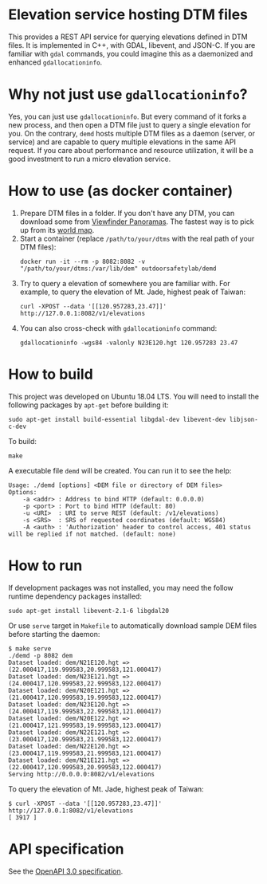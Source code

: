 # Elevation service hosting DTM files

This provides a REST API service for querying elevations defined in DTM files. It is implemented in C++, with GDAL, libevent, and JSON-C. If you are familiar with `gdal` commands, you could imagine this as a daemonized and enhanced `gdallocationinfo`.

# Why not just use `gdallocationinfo`?

Yes, you can just use `gdallocationinfo`. But every command of it forks a new process, and then open a DTM file just to query a single elevation for you. On the contrary, `demd` hosts multiple DTM files as a daemon (server, or service) and are capable to query multiple elevations in the same API request. If you care about performance and resource utilization, it will be a good investment to run a micro elevation service.

# How to use (as docker container)

1. Prepare DTM files in a folder. If you don't have any DTM, you can download some from [Viewfinder Panoramas](http://viewfinderpanoramas.org/). The fastest way is to pick up from its [world map](http://www.viewfinderpanoramas.org/Coverage%20map%20viewfinderpanoramas_org3.htm).
1. Start a container (replace `/path/to/your/dtms` with the real path of your DTM files):
    ```shell
    docker run -it --rm -p 8082:8082 -v "/path/to/your/dtms:/var/lib/dem" outdoorsafetylab/demd
    ```
1. Try to query a elevation of somewhere you are familiar with. For example, to query the elevation of Mt. Jade, highest peak of Taiwan:
    ```shell
    curl -XPOST --data '[[120.957283,23.47]]' http://127.0.0.1:8082/v1/elevations
    ```
1. You can also cross-check with `gdallocationinfo` command:
    ```shell
    gdallocationinfo -wgs84 -valonly N23E120.hgt 120.957283 23.47
    ```

# How to build

This project was developed on Ubuntu 18.04 LTS. You will need to install the following packages by ```apt-get``` before building it:

```shell
sudo apt-get install build-essential libgdal-dev libevent-dev libjson-c-dev
```

To build:

```shell
make
```

A executable file `demd` will be created. You can run it to see the help:

```shell
Usage: ./demd [options] <DEM file or directory of DEM files>
Options:
    -a <addr> : Address to bind HTTP (default: 0.0.0.0)
    -p <port> : Port to bind HTTP (default: 80)
    -u <URI>  : URI to serve REST (default: /v1/elevations)
    -s <SRS>  : SRS of requested coordinates (default: WGS84)
    -A <auth> : 'Authorization' header to control access, 401 status will be replied if not matched. (default: none)
```

# How to run

If development packages was not installed, you may need the follow runtime dependency packages installed:

```shell
sudo apt-get install libevent-2.1-6 libgdal20
```

Or use `serve` target in `Makefile` to automatically download sample DEM files before starting the daemon:

```shell
$ make serve
./demd -p 8082 dem
Dataset loaded: dem/N21E120.hgt => (22.000417,119.999583,20.999583,121.000417)
Dataset loaded: dem/N23E121.hgt => (24.000417,120.999583,22.999583,122.000417)
Dataset loaded: dem/N20E121.hgt => (21.000417,120.999583,19.999583,122.000417)
Dataset loaded: dem/N23E120.hgt => (24.000417,119.999583,22.999583,121.000417)
Dataset loaded: dem/N20E122.hgt => (21.000417,121.999583,19.999583,123.000417)
Dataset loaded: dem/N22E121.hgt => (23.000417,120.999583,21.999583,122.000417)
Dataset loaded: dem/N22E120.hgt => (23.000417,119.999583,21.999583,121.000417)
Dataset loaded: dem/N21E121.hgt => (22.000417,120.999583,20.999583,122.000417)
Serving http://0.0.0.0:8082/v1/elevations
```

To query the elevation of Mt. Jade, highest peak of Taiwan:

```shell
$ curl -XPOST --data '[[120.957283,23.47]]' http://127.0.0.1:8082/v1/elevations
[ 3917 ]
```

# API specification

See the [OpenAPI 3.0 specification](https://outdoorsafetylab.org/elevation_api.html).
